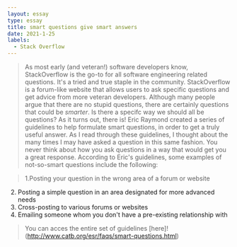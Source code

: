 ```yaml
---
layout: essay
type: essay
title: smart questions give smart answers
date: 2021-1-25
labels:
  - Stack Overflow
---
```


>As most early (and veteran!) software developers know, StackOverflow is the go-to for all software engineering related questions. It's a tried and true staple
in the community. StackOverflow is a forum-like website that allows users to ask specific questions and get advice from more veteran developers.
Although many people argue that there are no stupid questions, there are certainly questions that could be *smarter*. Is there a specifc way we should all be
questions? As it turns out, there is! 
>Eric Raymond created a series of guidelines to help formulate smart questions, in order to get a truly useful answer. As I read through these guidelines, I
thought about the many times I may have asked a question in this same fashion. You never think about how you ask questions in a way that would get you a great response. 
According to Eric's guidelines, some examples of not-so-smart questions include the following:

>1.Posting your question in the wrong area of a forum or website
2. Posting a simple question in an area designated for more advanced needs
3. Cross-posting to various forums or websites
4. Emailing someone whom you don't have a pre-existing relationship with 

>You can acces the entire set of guidelines [here]! (http://www.catb.org/esr/faqs/smart-questions.html)


